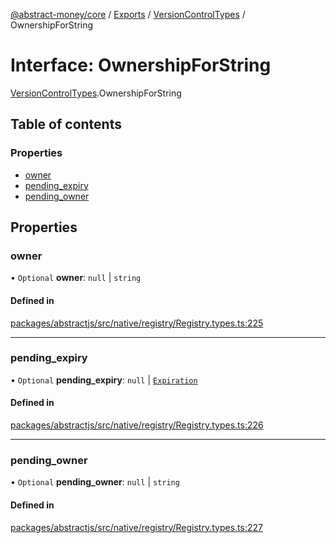 [@abstract-money/core](../README.md) / [Exports](../modules.md) / [VersionControlTypes](../modules/VersionControlTypes.md) / OwnershipForString

# Interface: OwnershipForString

[VersionControlTypes](../modules/VersionControlTypes.md).OwnershipForString

## Table of contents

### Properties

- [owner](VersionControlTypes.OwnershipForString.md#owner)
- [pending\_expiry](VersionControlTypes.OwnershipForString.md#pending_expiry)
- [pending\_owner](VersionControlTypes.OwnershipForString.md#pending_owner)

## Properties

### owner

• `Optional` **owner**: ``null`` \| `string`

#### Defined in

[packages/abstractjs/src/native/registry/Registry.types.ts:225](https://github.com/AbstractSDK/frontend/blob/07410073/packages/abstractjs/src/native/registry/Registry.types.ts#L225)

___

### pending\_expiry

• `Optional` **pending\_expiry**: ``null`` \| [`Expiration`](../modules/VersionControlTypes.md#expiration)

#### Defined in

[packages/abstractjs/src/native/registry/Registry.types.ts:226](https://github.com/AbstractSDK/frontend/blob/07410073/packages/abstractjs/src/native/registry/Registry.types.ts#L226)

___

### pending\_owner

• `Optional` **pending\_owner**: ``null`` \| `string`

#### Defined in

[packages/abstractjs/src/native/registry/Registry.types.ts:227](https://github.com/AbstractSDK/frontend/blob/07410073/packages/abstractjs/src/native/registry/Registry.types.ts#L227)
